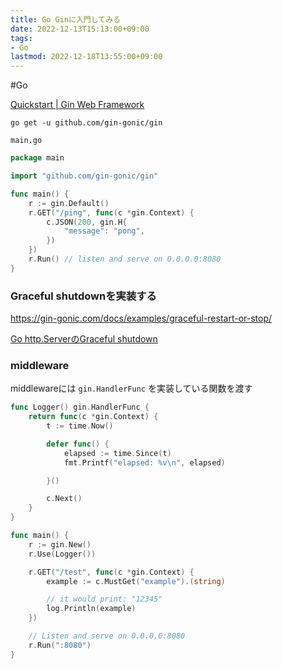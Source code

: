 ```yaml
---
title: Go Ginに入門してみる
date: 2022-12-13T15:13:00+09:00
tags:
- Go
lastmod: 2022-12-18T13:55:00+09:00
---
```


\#Go

[Quickstart | Gin Web Framework](https://gin-gonic.com/docs/quickstart/)

````shell
go get -u github.com/gin-gonic/gin
````

`main.go`

````go
package main

import "github.com/gin-gonic/gin"

func main() {
	r := gin.Default()
	r.GET("/ping", func(c *gin.Context) {
		c.JSON(200, gin.H{
			"message": "pong",
		})
	})
	r.Run() // listen and serve on 0.0.0.0:8080
}
````

### Graceful shutdownを実装する

<https://gin-gonic.com/docs/examples/graceful-restart-or-stop/>

[Go http.ServerのGraceful shutdown](note/Go%20http.ServerのGraceful%20shutdown.md)

### middleware

middlewareには `gin.HandlerFunc` を実装している関数を渡す

````go
func Logger() gin.HandlerFunc {
	return func(c *gin.Context) {
		t := time.Now()

		defer func() {
			elapsed := time.Since(t)
			fmt.Printf("elapsed: %v\n", elapsed)

		}()

		c.Next()
	}
}

func main() {
	r := gin.New()
	r.Use(Logger())

	r.GET("/test", func(c *gin.Context) {
		example := c.MustGet("example").(string)

		// it would print: "12345"
		log.Println(example)
	})

	// Listen and serve on 0.0.0.0:8080
	r.Run(":8080")
}

````
